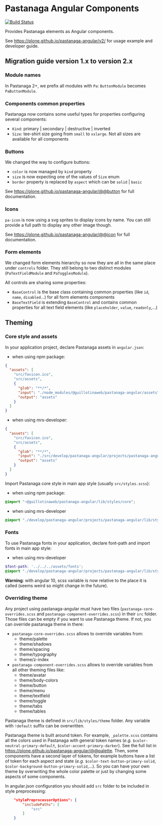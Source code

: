 # Pastanaga Angular Components

[![Build Status](https://github.com/plone/pastanaga-angular/workflows/CI/badge.svg)](https://github.com/plone/pastanaga-angular/actions?query=workflow%3ACI)

Provides Pastanaga elements as Angular components.

See https://plone.github.io/pastanaga-angular/v2/ for usage example and developer guide.

## Migration guide version 1.x to version 2.x
### Module names
In Pastanaga 2+, we prefix all modules with `Pa`: `ButtonModule` becomes `PaButtonModule`.

### Components common properties
Pastanaga now contains some useful types for properties configuring several components:
- `Kind`: primary | secondary | destructive | inverted
- `Size`: tee-shirt size going from `small` to `xxlarge`. Not all sizes are available for all components

### Buttons
We changed the way to configure buttons:
- `color` is now managed by `kind` property
- `size` is now expecting one of the values of `Size` enum
- `border` property is replaced by `aspect` which can be `solid` | `basic`

See https://plone.github.io/pastanaga-angular/@@button for full documentation.

### Icons
`pa-icon` is now using a svg sprites to display icons by name. You can still provide a full path to display any other image though.

See https://plone.github.io/pastanaga-angular/@@icon for full documentation.

### Form elements
We changed form elements hierarchy so now they are all in the same place under `controls` folder.
They still belong to two distinct modules (`PaTextFieldModule` and `PaTogglesModule`).

All controls are sharing some properties:
- `BaseControl` is the base class containing common properties (like `id`, `name`, `disabled`…) for all form elements components
- `BaseTextField` is extending `BaseControl` and contains common properties for all text field elements (like `placeholder`, `value`, `readonly`,…)

## Theming

### Core style and assets
In your application project, declare Pastanaga assets in `angular.json`:
- when using npm package:
```json
{
  "assets": [
    "src/favicon.ico",
    "src/assets",
    {
      "glob": "**/*",
      "input": "./node_modules/@guillotinaweb/pastanaga-angular/assets",
      "output": "assets"
    }
  ]
}
```
- when using mrs-developer:
```json
{
  "assets": [
    "src/favicon.ico",
    "src/assets",
    {
      "glob": "**/*",
      "input": "./src/develop/pastanaga-angular/projects/pastanaga-angular/assets",
      "output": "assets"
    }
  ]
}
```

Import Pastanaga core style in main app style (usually `src/styles.scss`):
- when using npm package:
```scss
@import "~@guillotinaweb/pastanaga-angular/lib/styles/core";
```
- when using mrs-developer
```scss
@import "./develop/pastanaga-angular/projects/pastanaga-angular/lib/styles/core";
```

### Fonts

To use Pastanaga fonts in your application, declare font-path and import fonts in main app style:

- when using mrs-developer
```scss
$font-path: '../../../assets/fonts';
@import "./develop/pastanaga-angular/projects/pastanaga-angular/lib/styles/fonts";
```

**Warning**: with angular 10, scss variable is now relative to the place it is called (seems weird so might change in the future).


### Overriding theme

Any project using pastanaga-angular must have two files (`pastanaga-core-overrides.scss` and `pastanaga-component-overrides.scss`) in their `src` folder.
Those files can be empty if you want to use Pastanaga theme. If not, you can override pastanaga theme in there:
- `pastanaga-core-overrides.scss` allows to override variables from:
    - theme/palette
    - theme/shadows
    - theme/spacing
    - theme/typography
    - theme/z-index
- `pastanaga-component-overrides.scss` allows to override variables from all other theming files like:
    - theme/avatar
    - theme/body-colors
    - theme/button
    - theme/menu
    - theme/textfield
    - theme/toggle
    - theme/tabs
    - theme/tables

Pastanaga theme is defined in `src/lib/styles/theme` folder. Any variable with `!default` suffix can be overwritten.

Pastanaga theme is built around token. For example, `_palette.scss` contains all the colors used in Pastanaga with general token names (*e.g.* `$color-neutral-primary-default`, `$color-accent-primary-darker`).
See the full list in https://plone.github.io/pastanaga-angular/@@palette.
Then, some components have a second layer of tokens, for example buttons have a list of token for each aspect and state (*e.g.* `$color-text-button-primary-solid`, `$color-background-button-primary-solid`,…).
So you can have your own theme by overwriting the whole color palette or just by changing some aspects of some components.

In angular.json configuration you should add `src` folder to be included in style preprocessing:
```json
    "stylePreprocessorOptions": {
        "includePaths": [
            "src"
        ]
    }
```
